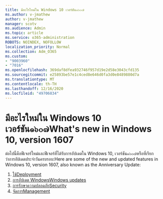```yaml
---
title: มีอะไรใหม่ใน Windows 10 เวอร์ชัน๑๖๐๗
ms.author: v-jmathew
author: v-jmathew
manager: scotv
ms.audience: Admin
ms.topic: article
ms.service: o365-administration
ROBOTS: NOINDEX, NOFOLLOW
localization_priority: Normal
ms.collection: Adm_O365
ms.custom:
- "9003960"
- "7016"
ms.openlocfilehash: 369daf8dfea932746f957d19e2d58e3043cfd135
ms.sourcegitcommit: e25893be57e1c4ced8e646d0fa3d0e8489880d7a
ms.translationtype: MT
ms.contentlocale: th-TH
ms.lasthandoff: 12/16/2020
ms.locfileid: "49706834"
---
```

# <a name="whats-new-in-windows-10-version-1607"></a><span data-ttu-id="defac-102">มีอะไรใหม่ใน Windows 10 เวอร์ชัน๑๖๐๗</span><span class="sxs-lookup"><span data-stu-id="defac-102">What's new in Windows 10, version 1607</span></span>

<span data-ttu-id="defac-103">ต่อไปนี้คือฟีเจอร์ใหม่และฟีเจอร์ที่ได้รับการอัปเดตใน Windows 10, เวอร์ชัน๑๖๐๗หรือที่เรียกว่าการอัปเดตประจำวันครบรอบ:</span><span class="sxs-lookup"><span data-stu-id="defac-103">Here are some of the new and updated features in Windows 10, version 1607, also known as the Anniversary Update:</span></span>

1. [<span data-ttu-id="defac-104">ใช้</span><span class="sxs-lookup"><span data-stu-id="defac-104">Deployment</span></span>](https://go.microsoft.com/fwlink/?linkid=2114462)
2. [<span data-ttu-id="defac-105">การอัปเดต Windows</span><span class="sxs-lookup"><span data-stu-id="defac-105">Windows updates</span></span>](https://go.microsoft.com/fwlink/?linkid=2114463)
3. [<span data-ttu-id="defac-106">การรักษาความปลอดภัย</span><span class="sxs-lookup"><span data-stu-id="defac-106">Security</span></span>](https://go.microsoft.com/fwlink/?linkid=2114270)
4. [<span data-ttu-id="defac-107">จัดการ</span><span class="sxs-lookup"><span data-stu-id="defac-107">Management</span></span>](https://go.microsoft.com/fwlink/?linkid=2114271)
